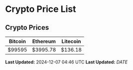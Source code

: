 # Crypto Price List

## Crypto Prices
| Bitcoin | Ethereum | Litecoin |
| ------- | -------- | -------- |
| $99595 | $3995.78 | $136.18 |
**Last Updated:** 2024-12-07 04:46 UTC
**Last Updated:** $DATE$
